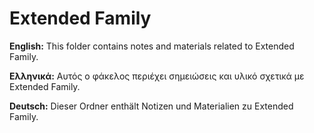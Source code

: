 # Extended Family

**English:** This folder contains notes and materials related to Extended Family.

**Ελληνικά:** Αυτός ο φάκελος περιέχει σημειώσεις και υλικό σχετικά με Extended Family.

**Deutsch:** Dieser Ordner enthält Notizen und Materialien zu Extended Family.
